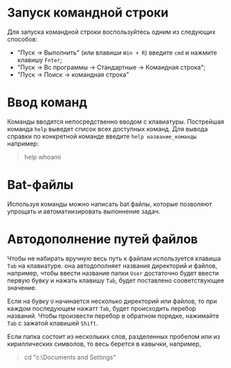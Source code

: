 # Запуск командной строки
Для запуска командной строки воспользуйтесь одним из следующих способов:
* "Пуск -> Выполнить" (или влавиши `Win + R`) введите `cmd` и нажмите клавишу `Fnter`;
* "Пуск -> Вс программы -> Стандартные -> Командная строка";
* "Пуск -> Поиск -> командная строка"

# Ввод команд
Команды вводятся непосредственно вводом с клавиатуры. Пострейшая команда `help` выведет список всех доступных команд. Для вывода справки по конкретной команде введите `help название_команды` например:
> help whoami

# Bat-файлы
Используя команды можно написать bat файлы, которые позволяют упрощать и автоматиизировать выпоннение задач.

# Автодополнение путей файлов
Чтобы не набирать вручную весь путь к файлам используется клавиша `Tab` на клавиатуре. она автодополняет названия директорий и файлов, например, чтобы ввести название папки `User` достаточно будет ввести первую бувку и нажать клавишу `Tab`, будет поставлено сооветствующее значение.

Если на бувку `U` начинается несколько директорий или файлов, то при каждом последующем нажатт `Tab`, будет происходить перебор названий. Чтобы произвести перебор в обратном порядке, нажимайте `Tab` с зажатой клавишей `Shift`.

Если папка состоит из нескольких слов, разделенных пробелом или из кириллических символов, то весь берется в кавычки, например,
> cd "c:\Documents and Settings"
